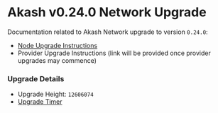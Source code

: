 # Akash v0.24.0 Network Upgrade

Documentation related to Akash Network upgrade to version `0.24.0`:

* [Node Upgrade Instructions](v0.24.0-upgrade-docs.md)
* Provider Upgrade Instructions (link will be provided once provider upgrades may commence)

### Upgrade Details

* Upgrade Height: `12606074`
* [Upgrade Timer](https://www.mintscan.io/akash/blocks/12606074)
